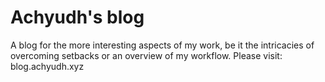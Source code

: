 # Achyudh's blog

A blog for the more interesting aspects of my work, be it the intricacies of overcoming setbacks or an overview of my workflow. Please visit: blog.achyudh.xyz
